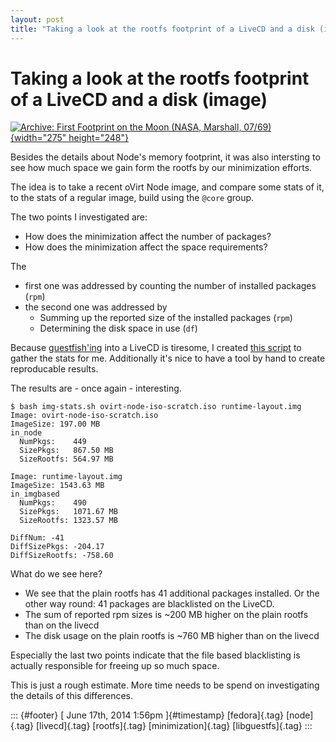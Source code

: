 ```yaml
---
layout: post
title: "Taking a look at the rootfs footprint of a LiveCD and a disk (image)"
---
```



Taking a look at the rootfs footprint of a LiveCD and a disk (image)
====================================================================

[![Archive: First Footprint on the Moon (NASA, Marshall,
07/69)](https://farm9.staticflickr.com/8316/7973820086_ab7a9a2b57.jpg){width="275"
height="248"}](https://www.flickr.com/photos/nasamarshall/7973820086/ "Archive: First Footprint on the Moon (NASA, Marshall, 07/69) von NASA's Marshall Space Flight Center bei Flickr")

Besides the details about Node's memory footprint, it was also
intersting to see how much space we gain form the rootfs by our
minimization efforts.

The idea is to take a recent oVirt Node image, and compare some stats of
it, to the stats of a regular image, build using the `@core` group.

The two points I investigated are:

-   How does the minimization affect the number of packages?
-   How does the minimization affect the space requirements?

The

-   first one was addressed by counting the number of installed packages
    (`rpm`)
-   the second one was addressed by
    -   Summing up the reported size of the installed packages (`rpm`)
    -   Determining the disk space in use (`df`)

Because [guestfish\'ing](http://libguestfs.org/) into a LiveCD is
tiresome, I created [this
script](https://gist.github.com/fabiand/48fa450d84591f7b4454) to gather
the stats for me. Additionally it's nice to have a tool by hand to
create reproducable results.

The results are - once again - interesting.

    $ bash img-stats.sh ovirt-node-iso-scratch.iso runtime-layout.img
    Image: ovirt-node-iso-scratch.iso
    ImageSize: 197.00 MB
    in_node
      NumPkgs:    449
      SizePkgs:   867.50 MB
      SizeRootfs: 564.97 MB

    Image: runtime-layout.img
    ImageSize: 1543.63 MB
    in_imgbased
      NumPkgs:    490
      SizePkgs:   1071.67 MB
      SizeRootfs: 1323.57 MB

    DiffNum: -41
    DiffSizePkgs: -204.17
    DiffSizeRootfs: -758.60

What do we see here?

-   We see that the plain rootfs has 41 additional packages installed.
    Or the other way round: 41 packages are blacklisted on the LiveCD.
-   The sum of reported rpm sizes is \~200 MB higher on the plain rootfs
    than on the livecd
-   The disk usage on the plain rootfs is \~760 MB higher than on the
    livecd

Especially the last two points indicate that the file based blacklisting
is actually responsible for freeing up so much space.

This is just a rough estimate. More time needs to be spend on
investigating the details of this differences.

::: {#footer}
[ June 17th, 2014 1:56pm ]{#timestamp} [fedora]{.tag} [node]{.tag}
[livecd]{.tag} [rootfs]{.tag} [minimization]{.tag} [libguestfs]{.tag}
:::
